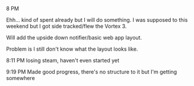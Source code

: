 8 PM

Ehh... kind of spent already but I will do something. I was supposed to this weekend but I got side tracked/flew the Vortex 3.

Will add the upside down notifier/basic web app layout.

Problem is I still don't know what the layout looks like.

8:11 PM losing steam, haven't even started yet

9:19 PM
Made good progress, there's no structure to it but I'm getting somewhere

